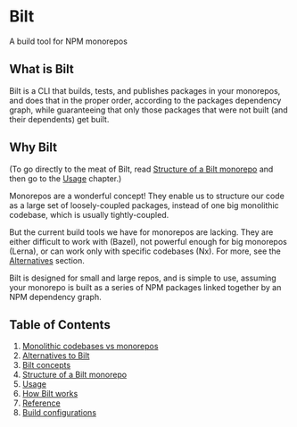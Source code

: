 <!-- markdownlint-disable MD033 -->
# Bilt

A build tool for NPM monorepos

## What is Bilt

Bilt is a CLI that builds, tests, and publishes packages
in your monorepos, and does that in the proper order, according to the packages dependency graph,
while guaranteeing that only those packages that were not built (and their dependents) get built.

## Why Bilt

(To go directly to the meat of Bilt, read
[Structure of a Bilt monorepo](./docs/monorepo-structure.md) and then
go to the [Usage](./docs/usage.md) chapter.)

Monorepos are a wonderful concept! They enable us to structure our code as a large set of
loosely-coupled packages, instead of one big monolithic codebase, which is usually
tightly-coupled.

But the current build tools we have for monorepos are lacking. They are either difficult
to work with (Bazel), not powerful enough for big monorepos (Lerna), or can work only with
specific codebases (Nx). For more, see the [Alternatives](./docs/alternatives.md) section.

Bilt is designed for small and large repos, and is simple to use, assuming your
monorepo is built as a series of NPM packages linked together by an NPM dependency graph.

## Table of Contents

1. [Monolithic codebases vs monorepos](./docs/monolithic-vs-monorepos.md)
1. [Alternatives to Bilt](./docs/alternatives.md)
1. [Bilt concepts](./docs/concepts.md)
1. [Structure of a Bilt monorepo](./docs/monorepo-structure.md)
1. [Usage](./docs/usage.md)
1. [How Bilt works](./docs/how-bilt-works.md)
1. [Reference](./docs/reference.md)
1. [Build configurations](./docs/build-configurations.md)
